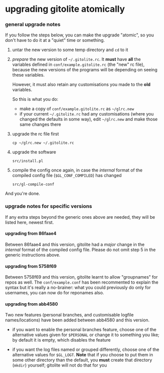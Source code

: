 # upgrading gitolite atomically

### general upgrade notes

If you follow the steps below, you can make the upgrade "atomic", so you don't
have to do it at a "quiet" time or something.

1.  untar the new version to some temp directory and `cd` to it

2.  *prepare* the new version of `~/.gitolite.rc`.  It **must** have **all**
    the variables defined in `conf/example.gitolite.rc` (the "new" rc file),
    because the new versions of the programs will be depending on seeing these
    variables.

    However, it must also retain any customisations you made to the **old**
    variables.

    So this is what you do:

      * make a copy of `conf/example.gitolite.rc` as `~/glrc.new`
      * if your current `~/.gitolite.rc` had any customisations (where you
        changed the defaults in some way), edit `~/glrc.new` and make those
        same changes there

3.  upgrade the rc file first

        cp ~/glrc.new ~/.gitolite.rc

4.  upgrade the software

        src/install.pl

5.  compile the config once again, in case the *internal* format of the
    compiled config file (`$GL_CONF_COMPILED`) has changed

        src/gl-compile-conf

And you're done.

### upgrade notes for specific versions

If any extra steps beyond the generic ones above are needed, they will be
listed here, newest first.

#### upgrading from 86faae4

Between 86faae4 and this version, gitolite had a *major* change in the
*internal* format of the compiled config file.  Please do not omit step 5 in
the generic instructions above.

#### upgrading from 5758f69

Between 5758f69 and this version, gitolite learnt to allow "groupnames" for
repos as well.  The `conf/example.conf` has been recommented to explain the
syntax but it's really a no-brainer: what you could previously do only for
usernames, you can now do for reponames also.

#### upgrading from abb4580

Two new features (personal branches, and customisable logfile names/locations)
have been added between abb4580 and this version.

  * if you want to enable the personal branches feature, choose one of the
    alternative values given for `$PERSONAL` or change it to something you
    like; by default it is empty, which disables the feature

  * if you want the log files named or grouped differently, choose one of the
    alternative values for `$GL_LOGT`.  **Note** that if you choose to put
    them in some other directory than the default, you **must** create that
    directory (`mkdir`) yourself; gitolite will not do that for you

